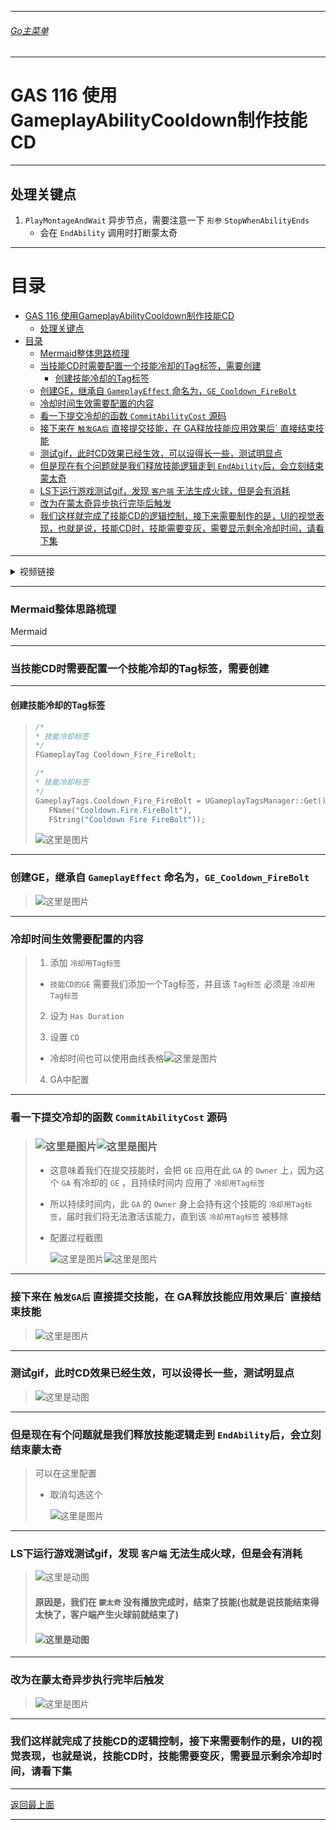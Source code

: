 ___________________________________________________________________________________________
###### [Go主菜单](../MainMenu.md)
___________________________________________________________________________________________

# GAS 116 使用GameplayAbilityCooldown制作技能CD

___________________________________________________________________________________________

## 处理关键点

1. `PlayMontageAndWait` 异步节点，需要注意一下 `形参` `StopWhenAbilityEnds` 
   - 会在 `EndAbility` 调用时打断蒙太奇

___________________________________________________________________________________________

# 目录


- [GAS 116 使用GameplayAbilityCooldown制作技能CD](#gas-116-使用gameplayabilitycooldown制作技能cd)
  - [处理关键点](#处理关键点)
- [目录](#目录)
    - [Mermaid整体思路梳理](#mermaid整体思路梳理)
    - [当技能CD时需要配置一个技能冷却的Tag标签，需要创建](#当技能cd时需要配置一个技能冷却的tag标签需要创建)
      - [创建技能冷却的Tag标签](#创建技能冷却的tag标签)
    - [创建GE，继承自 `GameplayEffect` 命名为，`GE_Cooldown_FireBolt`](#创建ge继承自-gameplayeffect-命名为ge_cooldown_firebolt)
    - [冷却时间生效需要配置的内容](#冷却时间生效需要配置的内容)
    - [看一下提交冷却的函数 `CommitAbilityCost` 源码](#看一下提交冷却的函数-commitabilitycost-源码)
    - [接下来在 `触发GA后` 直接提交技能，在 GA释放技能应用效果后\` 直接结束技能](#接下来在-触发ga后-直接提交技能在-ga释放技能应用效果后-直接结束技能)
    - [测试gif，此时CD效果已经生效，可以设得长一些，测试明显点](#测试gif此时cd效果已经生效可以设得长一些测试明显点)
    - [但是现在有个问题就是我们释放技能逻辑走到 `EndAbility`后，会立刻结束蒙太奇](#但是现在有个问题就是我们释放技能逻辑走到-endability后会立刻结束蒙太奇)
    - [LS下运行游戏测试gif，发现 `客户端` 无法生成火球，但是会有消耗](#ls下运行游戏测试gif发现-客户端-无法生成火球但是会有消耗)
    - [改为在蒙太奇异步执行完毕后触发](#改为在蒙太奇异步执行完毕后触发)
    - [我们这样就完成了技能CD的逻辑控制，接下来需要制作的是，UI的视觉表现，也就是说，技能CD时，技能需要变灰，需要显示剩余冷却时间，请看下集](#我们这样就完成了技能cd的逻辑控制接下来需要制作的是ui的视觉表现也就是说技能cd时技能需要变灰需要显示剩余冷却时间请看下集)



___________________________________________________________________________________________

<details>
<summary>视频链接</summary>

[10. Gameplay Ability Cooldown_哔哩哔哩_bilibili](https://www.bilibili.com/video/BV1TH4y1L7NP?p=42&spm_id_from=pageDriver&vd_source=9e1e64122d802b4f7ab37bd325a89e6c)

------

</details>

___________________________________________________________________________________________

### Mermaid整体思路梳理

Mermaid

___________________________________________________________________________________________

### 当技能CD时需要配置一个技能冷却的Tag标签，需要创建


------

#### 创建技能冷却的Tag标签
>```CPP
>/*
> * 技能冷却标签
> */
>FGameplayTag Cooldown_Fire_FireBolt;
>```
>
>```CPP
>/*
> * 技能冷却标签
> */
>GameplayTags.Cooldown_Fire_FireBolt = UGameplayTagsManager::Get().AddNativeGameplayTag(
>    FName("Cooldown.Fire.FireBolt"),
>    FString("Cooldown Fire FireBolt"));
>```
>
>![这里是图片](./Image/GAS_116/1.png)


------

### 创建GE，继承自 `GameplayEffect` 命名为，`GE_Cooldown_FireBolt`

> ![这里是图片](./Image/GAS_116/2.png)


------

### 冷却时间生效需要配置的内容

>1. 添加 `冷却用Tag标签`
>   - `技能CD的GE` 需要我们添加一个Tag标签，并且该 `Tag标签` 必须是 `冷却用Tag标签`
>
>
>2. 设为 `Has Duration`
>
>3. 设置 `CD`
>   - 冷却时间也可以使用曲线表格![这里是图片](./Image/GAS_116/3.png)
>4. GA中配置
>
------

### 看一下提交冷却的函数 `CommitAbilityCost` 源码

> ### ![这里是图片](./Image/GAS_116/4.png)![这里是图片](./Image/GAS_116/5.png)
>
>   - 这意味着我们在提交技能时，会把 `GE` 应用在此 `GA` 的 `Owner` 上，因为这个 `GA` 有冷却的 `GE` ，且持续时间内 应用了 `冷却用Tag标签`
>
>   - 所以持续时间内，此 `GA` 的 `Owner` 身上会持有这个技能的 `冷却用Tag标签`，届时我们将无法激活该能力，直到该 `冷却用Tag标签` 被移除
>
> - 配置过程截图
>
>   ![这里是图片](./Image/GAS_116/3.png)![这里是图片](./Image/GAS_116/6.png)


------

### 接下来在 `触发GA后` 直接提交技能，在 GA释放技能应用效果后` 直接结束技能
>![这里是图片](./Image/GAS_116/8.png)


------

### 测试gif，此时CD效果已经生效，可以设得长一些，测试明显点
>![这里是动图](./Image/GAS_116/10.gif)


------

### 但是现在有个问题就是我们释放技能逻辑走到 `EndAbility`后，会立刻结束蒙太奇

> 可以在这里配置
>
> - 取消勾选这个
>
>   ![这里是图片](./Image/GAS_116/9.png)


------

### LS下运行游戏测试gif，发现 `客户端` 无法生成火球，但是会有消耗
>![这里是动图](./Image/GAS_116/11.gif)
>
>#### **原因是，我们在 `蒙太奇` 没有播放完成时，结束了技能(也就是说技能结束得太快了，客户端产生火球前就结束了)**
>
>#### ![这里是动图](./Image/GAS_116/12.png)


------

### 改为在蒙太奇异步执行完毕后触发
>![这里是图片](./Image/GAS_116/13.png)


------

### 我们这样就完成了技能CD的逻辑控制，接下来需要制作的是，UI的视觉表现，也就是说，技能CD时，技能需要变灰，需要显示剩余冷却时间，请看下集
___________________________________________________________________________________________

[返回最上面](#Go主菜单)

___________________________________________________________________________________________